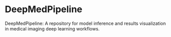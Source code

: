 # DeepMedPipeline
DeepMedPipeline: A repository for model inference and results visualization in medical imaging deep learning workflows.
